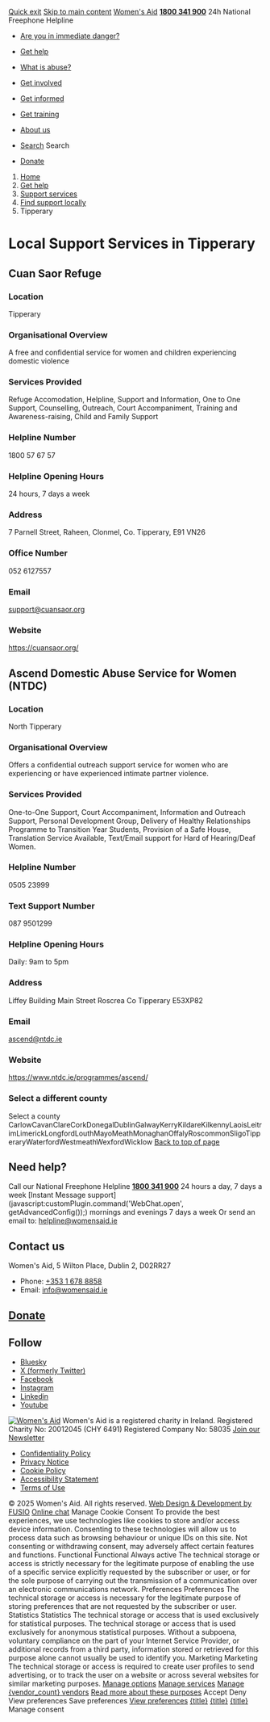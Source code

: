 [Quick exit](https://www.womensaid.ie/get-help/support-services/find-support-locally/tipperary/#exit)
[Skip to main content](https://www.womensaid.ie/get-help/support-services/find-support-locally/tipperary/#pagecontent "Skip to main content")
[Women's Aid](https://www.womensaid.ie/)
**[1800 341 900](tel:1800341900)** 24h National Freephone Helpline
  * [Are you in immediate danger?](https://www.womensaid.ie/are-you-in-immediate-danger/)
  * [Get help](https://www.womensaid.ie/get-help/)
  * [What is abuse?](https://www.womensaid.ie/what-is-abuse/)
  * [Get involved](https://www.womensaid.ie/get-involved/)
  * [Get informed](https://www.womensaid.ie/get-informed/)
  * [Get training](https://www.womensaid.ie/get-training/)
  * [About us](https://www.womensaid.ie/about-us/)


  * [Search](https://www.womensaid.ie/get-help/support-services/find-support-locally/tipperary/)
Search
  * [Donate](https://www.womensaid.ie/get-involved/donate/)


  1. [Home](https://www.womensaid.ie/)
  2. [Get help](https://www.womensaid.ie/get-help/)
  3. [Support services](https://www.womensaid.ie/get-help/support-services/)
  4. [Find support locally](https://www.womensaid.ie/get-help/support-services/find-support-locally/)
  5. Tipperary


# Local Support Services in Tipperary
## Cuan Saor Refuge
### Location
Tipperary
### Organisational Overview
A free and confidential service for women and children experiencing domestic violence 
### Services Provided
Refuge Accomodation, Helpline, Support and Information, One to One Support, Counselling, Outreach, Court Accompaniment, Training and Awareness-raising, Child and Family Support 
### Helpline Number
1800 57 67 57
### Helpline Opening Hours
24 hours, 7 days a week
### Address
7 Parnell Street, Raheen, Clonmel, Co. Tipperary, E91 VN26 
### Office Number
052 6127557
### Email
support@cuansaor.org
### Website
<https://cuansaor.org/>
## Ascend Domestic Abuse Service for Women (NTDC)
### Location
North Tipperary
### Organisational Overview
Offers a confidential outreach support service for women who are experiencing or have experienced intimate partner violence. 
### Services Provided
One-to-One Support, Court Accompaniment, Information and Outreach Support, Personal Development Group, Delivery of Healthy Relationships Programme to Transition Year Students, Provision of a Safe House, Translation Service Available, Text/Email support for Hard of Hearing/Deaf Women.
### Helpline Number
0505 23999
### Text Support Number
087 9501299
### Helpline Opening Hours
Daily: 9am to 5pm
### Address
Liffey Building Main Street Roscrea Co Tipperary E53XP82 
### Email
ascend@ntdc.ie
### Website
<https://www.ntdc.ie/programmes/ascend/>
### Select a different county
Select a county CarlowCavanClareCorkDonegalDublinGalwayKerryKildareKilkennyLaoisLeitrimLimerickLongfordLouthMayoMeathMonaghanOffalyRoscommonSligoTipperaryWaterfordWestmeathWexfordWicklow
[Back to top of page](https://www.womensaid.ie/get-help/support-services/find-support-locally/tipperary/#top)
## Need help?
Call our National Freephone Helpline **[1800 341 900](tel:1800341900)** 24 hours a day, 7 days a week 
[Instant Message support](javascript:customPlugin.command\('WebChat.open', getAdvancedConfig\(\)\);) mornings and evenings 7 days a week
Or send an email to: helpline@womensaid.ie
## Contact us
Women's Aid, 5 Wilton Place, Dublin 2, D02RR27
  * Phone: [+353 1 678 8858](tel:+35316788858)
  * Email: info@womensaid.ie


## [Donate](https://www.womensaid.ie/get-involved/donate/)
## Follow
  * [Bluesky](https://bsky.app/profile/womensaidireland.bsky.social)
  * [X (formerly Twitter)](https://x.com/Womens_Aid)
  * [Facebook](https://www.facebook.com/womensaid.ie)
  * [Instagram](https://www.instagram.com/womens.aid)
  * [Linkedin](https://www.linkedin.com/company/women's-aid/)
  * [Youtube](https://www.youtube.com/@womensaidireland)


[![Women's Aid](https://www.womensaid.ie/app/themes/womensaidsage9/resources/assets/img/womens-aid-logo-white.svg)](https://www.womensaid.ie/get-help/support-services/find-support-locally/tipperary/)
Women's Aid is a registered charity in Ireland.
Registered Charity No: 20012045 (CHY 6491) Registered Company No: 58035
[Join our Newsletter](https://www.womensaid.ie/get-informed/news-events/newsletter/)
  * [Confidentiality Policy](https://www.womensaid.ie/about-us/compliance/confidentiality-policy/)
  * [Privacy Notice](https://www.womensaid.ie/about-us/compliance/privacy-notice/)
  * [Cookie Policy](https://www.womensaid.ie/about-us/compliance/cookie-policy/)
  * [Accessibility Statement](https://www.womensaid.ie/about-us/compliance/accessibility-statement/)
  * [Terms of Use](https://www.womensaid.ie/about-us/compliance/terms-of-use/)


© 2025 Women's Aid. All rights reserved. [Web Design & Development by FUSIO](https://www.fusio.net/?utm_source=WomensAid&utm_medium=Website&utm_campaign=ClientLinks)
[Online chat](https://www.womensaid.ie/get-help/support-services/find-support-locally/tipperary/#chat)
Manage Cookie Consent
To provide the best experiences, we use technologies like cookies to store and/or access device information. Consenting to these technologies will allow us to process data such as browsing behaviour or unique IDs on this site. Not consenting or withdrawing consent, may adversely affect certain features and functions.
Functional Functional Always active 
The technical storage or access is strictly necessary for the legitimate purpose of enabling the use of a specific service explicitly requested by the subscriber or user, or for the sole purpose of carrying out the transmission of a communication over an electronic communications network.
Preferences Preferences
The technical storage or access is necessary for the legitimate purpose of storing preferences that are not requested by the subscriber or user.
Statistics Statistics
The technical storage or access that is used exclusively for statistical purposes. The technical storage or access that is used exclusively for anonymous statistical purposes. Without a subpoena, voluntary compliance on the part of your Internet Service Provider, or additional records from a third party, information stored or retrieved for this purpose alone cannot usually be used to identify you.
Marketing Marketing
The technical storage or access is required to create user profiles to send advertising, or to track the user on a website or across several websites for similar marketing purposes.
[Manage options](https://www.womensaid.ie/get-help/support-services/find-support-locally/tipperary/) [Manage services](https://www.womensaid.ie/get-help/support-services/find-support-locally/tipperary/) [Manage {vendor_count} vendors](https://www.womensaid.ie/get-help/support-services/find-support-locally/tipperary/) [Read more about these purposes](https://cookiedatabase.org/tcf/purposes/)
Accept Deny View preferences Save preferences [View preferences](https://www.womensaid.ie/get-help/support-services/find-support-locally/tipperary/)
[{title}](https://www.womensaid.ie/get-help/support-services/find-support-locally/tipperary/) [{title}](https://www.womensaid.ie/get-help/support-services/find-support-locally/tipperary/) [{title}](https://www.womensaid.ie/get-help/support-services/find-support-locally/tipperary/)
Manage consent
